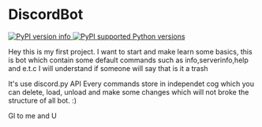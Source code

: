 # DiscordBot

<a href="https://pypi.python.org/pypi/discord.py"><img src="https://img.shields.io/pypi/v/discord.py.svg" alt="PyPI version info" > </a>
<a href="https://pypi.python.org/pypi/discord.py"><img src="https://img.shields.io/pypi/pyversions/discord.py.svg" alt="PyPI supported Python versions" ></a>

Hey this is my first project. I want to start and make learn some basics, this is bot which contain some default commands such as info,serverinfo,help and e.t.c 
I will understand if someone will say that is it a trash
 

It's use discord.py API 
Every commands store in independet cog which you can delete, load, unload and make some changes which will not broke the structure of all bot. :) 

Gl to me and U 

